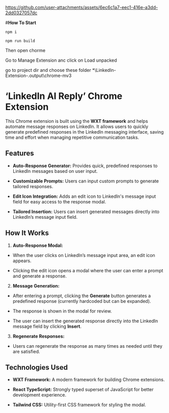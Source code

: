 
https://github.com/user-attachments/assets/6ec6c1a7-eec1-416e-a3dd-2dd0327057dc

#**How To Start**

`npm i`

 `npm run build`

Then open chorme

Go to Manage Extension anc click on Load unpacked

go to project dir and choose these folder *\LinkedIn-Extension-\.output\chrome-mv3

  

# ‘LinkedIn AI Reply’ Chrome Extension

  

This Chrome extension is built using the **WXT framework** and helps automate message responses on LinkedIn. It allows users to quickly generate predefined responses in the LinkedIn messaging interface, saving time and effort when managing repetitive communication tasks.

  

## Features

  

-  **Auto-Response Generator:** Provides quick, predefined responses to LinkedIn messages based on user input.

-  **Customizable Prompts:** Users can input custom prompts to generate tailored responses.

-  **Edit Icon Integration:** Adds an edit icon to LinkedIn's message input field for easy access to the response modal.

-  **Tailored Insertion:** Users can insert generated messages directly into LinkedIn’s message input field.

  

## How It Works

  

1.  **Auto-Response Modal:**

- When the user clicks on LinkedIn’s message input area, an edit icon appears.

- Clicking the edit icon opens a modal where the user can enter a prompt and generate a response.

2.  **Message Generation:**

- After entering a prompt, clicking the **Generate** button generates a predefined response (currently hardcoded but can be expanded).

- The response is shown in the modal for review.

- The user can insert the generated response directly into the LinkedIn message field by clicking **Insert**.

  

3.  **Regenerate Responses:**

- Users can regenerate the response as many times as needed until they are satisfied.

  

## Technologies Used

  

-  **WXT Framework:** A modern framework for building Chrome extensions.

-  **React TypeScript:** Strongly typed superset of JavaScript for better development experience.

-  **Tailwind CSS:** Utility-first CSS framework for styling the modal.
